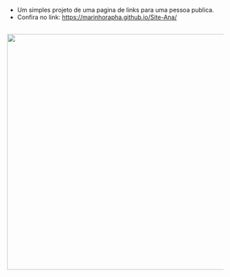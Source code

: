 
- Um simples projeto de uma pagina de links para uma pessoa publica.
  </br>
- Confira no link: https://marinhorapha.github.io/Site-Ana/

</br>
<div align="left">
<img width="550px" src="https://github.com/user-attachments/assets/3cd2dc27-bc0a-40a2-89fb-a72b350bcc96"> 
</div>
